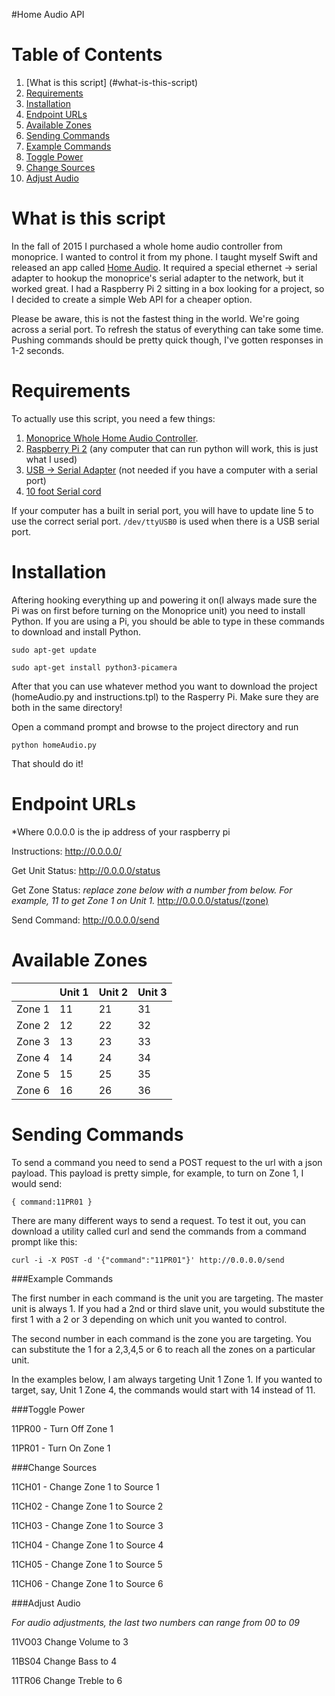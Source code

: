 #Home Audio API

# Table of Contents
1. [What is this script] (#what-is-this-script)
2. [Requirements](#requirements)
3. [Installation](#installation)
4. [Endpoint URLs](#endpoint-urls)
5. [Available Zones](#available-zones)
6. [Sending Commands](#sending-commands)
  1. [Example Commands](#example-commands)
  2. [Toggle Power](#toggle-power)
  3. [Change Sources](#change-sources)
  4. [Adjust Audio](#adjust-audio)

# What is this script
In the fall of 2015 I purchased a whole home audio controller from monoprice. I wanted to control it from my phone. I taught myself Swift and released an app called [Home Audio](https://itunes.apple.com/us/app/home-audio/id1056245809?ls=1&mt=8). It required a special ethernet -> serial adapter to hookup the monoprice's serial adapter to the network, but it worked great. I had a Raspberry Pi 2 sitting in a box looking for a project, so I decided to create a simple Web API for a cheaper option.

Please be aware, this is not the fastest thing in the world. We're going across a serial port. To refresh the status of everything can take some time. Pushing commands should be pretty quick though, I've gotten responses in 1-2 seconds.   

# Requirements
To actually use this script, you need a few things:

1. [Monoprice Whole Home Audio Controller](http://www.monoprice.com/product?p_id=10761). 
2. [Raspberry Pi 2](https://www.amazon.com/s/ref=nb_sb_noss_2?url=search-alias%3Daps&field-keywords=raspberry+pi+) (any computer that can run python will work, this is just what I used)
3. [USB -> Serial Adapter](https://www.amazon.com/TRENDnet-TU-S9-USB-Serial-Converter/dp/B0007T27H8/ref=sr_1_1?ie=UTF8&qid=1474572139&sr=8-1&keywords=TRENDnet+TU-S9+USB+to+Serial+Converter) (not needed if you have a computer with a serial port)
4. [10 foot Serial cord](https://www.amazon.com/StarTech-com-10-Feet-Straight-Through-Serial/dp/B000A7NROO/ref=sr_1_1?ie=UTF8&qid=1474572167&sr=8-1&keywords=10-Feet+Straight+Through+Serial+Cable+-+M%2FF+.) 

If your computer has a built in serial port, you will have to update line 5 to use the correct serial port. `/dev/ttyUSB0` is used when there is a USB serial port. 

# Installation
Aftering hooking everything up and powering it on(I always made sure the Pi was on first before turning on the Monoprice unit) you need to install Python. If you are using a Pi, you should be able to type in these commands to download and install Python.

`sudo apt-get update`

`sudo apt-get install python3-picamera`

After that you can use whatever method you want to download the project (homeAudio.py and instructions.tpl) to the Rasperry Pi. Make sure they are both in the same directory! 

Open a command prompt and browse to the project directory and run

`python homeAudio.py`

That should do it!
  
# Endpoint URLs
*Where 0.0.0.0 is the ip address of your raspberry pi

Instructions:
http://0.0.0.0/

Get Unit Status:
http://0.0.0.0/status

Get Zone Status:
*replace zone below with a number from below. For example, 11 to get Zone 1 on Unit 1.*
http://0.0.0.0/status/(zone)  

Send Command:
http://0.0.0.0/send 


# Available Zones
|         | Unit 1 | Unit 2 | Unit 3 |
| ------- | ------ | ------ | ------ |
| Zone  1 |   11   |   21   |   31   |
| Zone  2 |   12   |   22   |   32   |
| Zone  3 |   13   |   23   |   33   |
| Zone  4 |   14   |   24   |   34   |
| Zone  5 |   15   |   25   |   35   |
| Zone  6 |   16   |   26   |   36   |


# Sending Commands

To send a command you need to send a POST request to the url with a json payload. This payload is pretty simple, for example, to turn on Zone 1, I would send:

`{ command:11PR01 }`

There are many different ways to send a request. To test it out, you can download a utility called curl and send the commands from a command prompt like this:

`curl -i -X POST -d '{"command":"11PR01"}' http://0.0.0.0/send`

###Example Commands

The first number in each command is the unit you are targeting. The master unit is always 1. If you had a 2nd or third slave unit, you would substitute the first 1 with a 2 or 3 depending on which unit you wanted to control.

The second number in each command is the zone you are targeting. You can substitute the 1 for a 2,3,4,5 or 6 to reach all the zones on a particular unit.

In the examples below, I am always targeting Unit 1 Zone 1. If you wanted to target, say, Unit 1 Zone 4, the commands would start with 14 instead of 11.

###Toggle Power

11PR00 - Turn Off Zone 1

11PR01 - Turn On Zone 1

###Change Sources

11CH01 - Change Zone 1 to Source 1

11CH02 - Change Zone 1 to Source 2

11CH03 - Change Zone 1 to Source 3

11CH04 - Change Zone 1 to Source 4

11CH05 - Change Zone 1 to Source 5

11CH06 - Change Zone 1 to Source 6

###Adjust Audio

*For audio adjustments, the last two numbers can range from 00 to 09*

11VO03 Change Volume to 3

11BS04 Change Bass to 4

11TR06 Change Treble to 6
